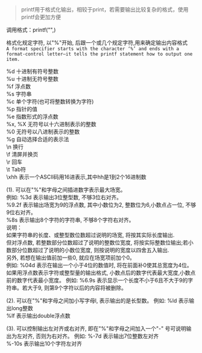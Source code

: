 > printf用于格式化输出，相较于print，若需要输出比较复杂的格式，使用printf会更加方便

调用格式：printf("",)

格式化规定字符, 以"%"开始, 后跟一个或几个规定字符,用来确定输出内容格式  
`A format specifier starts with the character ‘%’ and ends with a format-control letter—it tells the printf statement how to output one item. `

%d 十进制有符号整数  
%u 十进制无符号整数  
%f 浮点数  
%s 字符串  
%c 单个字符(也可将整数转换为字符)  
%p 指针的值  
%e 指数形式的浮点数  
%x, %X 无符号以十六进制表示的整数  
%0 无符号以八进制表示的整数  
%g 自动选择合适的表示法  
\n 换行  
\f 清屏并换页  
\r 回车  
\t Tab符  
\xhh 表示一个ASCII码用16进表示,其中hh是1到2个16进制数

(1). 可以在"%"和字母之间插进数字表示最大场宽。  
例如: %3d 表示输出3位整型数, 不够3位右对齐。  
%9.2f 表示输出场宽为9的浮点数, 其中小数位为2, 整数位为6,小数点占一位, 不够9位右对齐。  
%8s 表示输出8个字符的字符串, 不够8个字符右对齐。  
说明：  
如果字符串的长度、或整型数位数超过说明的场宽, 将按其实际长度输出.  
但对浮点数, 若整数部分位数超过了说明的整数位宽度, 将按实际整数位输出;若小数部分位数超过了说明的小数位宽度, 则按说明的宽度以四舍五入输出.   
另外, 若想在输出值前加一些0, 就应在场宽项前加个0。  
例如: %04d 表示在输出一个小于4位的数值时, 将在前面补0使其总宽度为4位。  
如果用浮点数表示字符或整型量的输出格式, 小数点后的数字代表最大宽度,小数点前的数字代表最小宽度。 
例如: %6.9s 表示显示一个长度不小于6且不大于9的字符串。若大于9, 则第9个字符以后的内容将被删除。

(2). 可以在"%"和字母之间加小写字母l, 表示输出的是长型数。 
例如: %ld 表示输出long整数  
%lf 表示输出double浮点数  

(3). 可以控制输出左对齐或右对齐, 即在"%"和字母之间加入一个"-" 号可说明输出为左对齐, 否则为右对齐。 
例如: %-7d 表示输出7位整数左对齐  
%-10s 表示输出10个字符左对齐   
